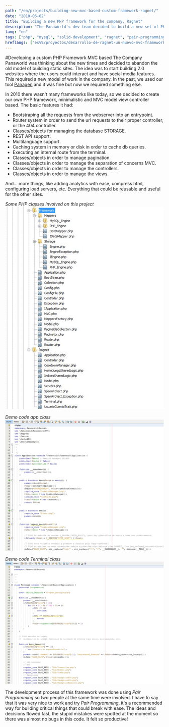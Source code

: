 ```yaml
---
path: "/en/projects/building-new-mvc-based-custom-framework-ragnet/"
date: "2010-06-02"
title: "Building a new PHP framework for the company, Ragnet"
description: "The Panaworld's dev team decided to build a new set of PHP libraries and tools in order to create a custom framework to host the next generation of 2.0 social, database heavy websites."
lang: "en"
tags: ["php", "mysql", "solid-development", "ragnet", "pair-programming", "private-project"]
hreflangs: ["es%%/proyectos/desarrollo-de-ragnet-un-nuevo-mvc-framework/", "en%%/en/projects/building-new-mvc-based-custom-framework-ragnet/"]
---
```

#Developing a custom PHP Framework MVC based
The Company Panaworld was thinking about the new times and decided to abandon the old model of building static sites. The idea was to start building 2.0 websites where the users could interact and have social media features. This required a new model of work in the company. In the past, we used our tool [Panagen](/en/projects/improving-panagen-performance/) and it was fine but now we required something else.

In 2010 there wasn't many frameworks like today, so we decided to create our own PHP framework, minimalistic and MVC model view controller based. The basic features it had:
* Bootstraping all the requests from the webserver into an entrypoint.
* Router system in order to send the url requests to their proper controller, or the 404 controller.
* Classes/objects for managing the database STORAGE.
* REST API support.
* Multilanguage support.
* Caching system in memory or disk in order to cache db queries.
* Executing an internal route from the terminal.
* Classes/objects in order to manage pagination.
* Classes/objects in order to manage the separation of concerns MVC.
* Classes/objects in order to manage the controllers.
* Classes/objects in order to manage the views.

And... more things, like adding analytics with ease, compress html, configuring load servers, etc. Everything that could be reusable and useful for the other sites.

*Some PHP classes involved on this project*
![ragnet-php-classes](snapshot-ragnetfw-libraries.jpg)

*Demo code app class*
![Código demostración](ragnetfw-app-file.jpg)

*Demo code Terminal class*
![Código demostración 2](ragnetfw-app-file2.jpg)

The development process of this framework was done using _Pair Programming_ so two people at the same time were involved. I have to say that it was very nice to work and try _Pair Programming_, it's a recommended way for building critical things that could break with ease. The ideas and decisions flowed fast, the stupid mistakes were spotted at the moment so there was almost no bugs in this code. It felt so productive!